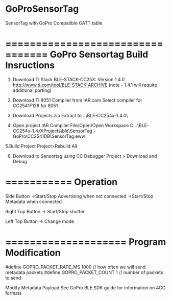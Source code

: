 # GoProSensorTag
SensorTag with GoPro Compatible GATT table


=================================
GoPro Sensortag Build Insructions
=================================

1. Download TI Stack
BLE-STACK-CC25X: Version 1.4.0
http://www.ti.com/tool/BLE-STACK-ARCHIVE
(note - 1.4.1 will require additional porting)

2. Download TI 8051 Compiler from IAR.com
Select compiler for CC2541F128 for 8051

3. Download Projects.zip
Extract to ..\BLE-CC254x-1.4.0\

4. Open project
IAR Compiler
File/Open/Open Workspace
C:\..\BLE-CC254x-1.4.0\Projects\ble\SensorTag - GoPro\CC2541DB\SensorTag.eww

5.Build Project
Project>Rebuild All

6. Download to Sensortag  using CC Debugger
Project > Download and Debug

===========
Operation
===========
Side Button
->Start/Stop Advertising when not connected
->Start/Stop Metadata when connected

Right Top Button
-> Start/Stop shutter

Left Top Button
-> Change mode

====================
Program Modification
===================
#define GOPRO_PACKET_RATE_MS  1000     // how often we will send metadata packets
#define GOPRO_PACKET_COUNT       1     // number of packets to send

Modify Metadata Payload
See GoPro BLE SDK guide for information on 4CC formats


